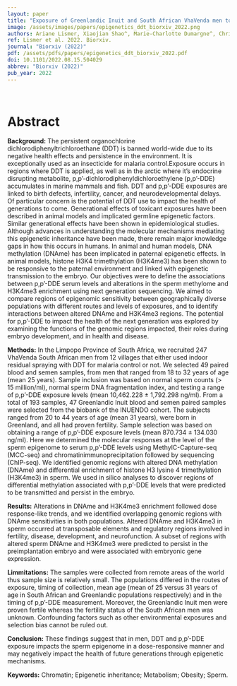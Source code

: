 ```yaml
---
layout: paper
title: "Exposure of Greenlandic Inuit and South African VhaVenda men to the persistent DDT metabolite is associated with an altered sperm epigenome at regions implicated in paternal epigenetic transmission and developmental disease – a cross-sectional study"
image: /assets/images/papers/epigenetics_ddt_biorxiv_2022.png
authors: Ariane Lismer, Xiaojian Shao^, Marie-Charlotte Dumargne^, Christine Lafleur, Romain Lambrot, Donovan Chan, Gunnar Toft, Jens Peter Bonde, Amanda J. MacFarlane, Riana Bornman, Natalie Aneck-Hahn, Sean Patrick, Janice M. Bailey, Christiaan de Jager, Vanessa Dumeaux†, Jacquetta M. Trasler†, and Sarah Kimmins†
ref: Lismer et al. 2022. Biorxiv.
journal: "Biorxiv (2022)"
pdf: /assets/pdfs/papers/epigenetics_ddt_biorxiv_2022.pdf
doi: 10.1101/2022.08.15.504029
abbrev: "Biorxiv (2022)"
pub_year: 2022
---
```


<br />
<div data-badge-popover="right" data-badge-type="donut" data-hide-no-mentions="true" class="altmetric-embed"></div>

# Abstract

**Background:** The persistent organochlorine dichlorodiphenyltrichloroethane (DDT) is banned world-wide due to its
negative health effects and persistence in the environment. It is exceptionally used as an insecticide for malaria control.Exposure occurs in regions where DDT is applied, as well as in the arctic where it’s endocrine disrupting metabolite, p,p’-dichlorodiphenyldichloroethylene (p,p’-DDE) accumulates in marine mammals and fish. DDT and p,p’-DDE exposures are linked to birth defects, infertility, cancer, and neurodevelopmental delays. Of particular concern is the potential of DDT use to impact the health of generations to come. Generational effects of toxicant exposures have been described in animal models and implicated germline epigenetic factors. Similar generational effects have been shown in epidemiological studies. Although advances in understanding the molecular mechanisms mediating this epigenetic inheritance have been made, there remain major knowledge gaps in how this occurs in humans. In animal and human models, DNA methylation (DNAme) has been implicated in paternal epigenetic effects. In animal models, histone H3K4 trimethylation (H3K4me3) has been shown to be responsive to the paternal environment and linked with epigenetic transmission to the embryo. Our objectives were to define the associations between p,p’-DDE serum levels and alterations in the sperm methylome and H3K4me3 enrichment using next generation sequencing. We aimed to compare regions of epigenomic sensitivity between geographically diverse populations with different routes and levels of exposures, and to identify interactions between altered DNAme and H3K4me3 regions. The potential for p,p’-DDE to impact the health of the next generation was explored by examining the functions of the genomic regions impacted, their roles during embryo development, and in health and disease.

**Methods:** In the Limpopo Province of South Africa, we recruited 247 VhaVenda South African men from 12 villages that either used indoor residual spraying with DDT for malaria control or not. We selected 49 paired blood and semen samples, from men that ranged from 18 to 32 years of age (mean 25 years). Sample inclusion was based on normal sperm counts (> 15 million/ml), normal sperm DNA fragmentation index, and testing a range of p,p’-DDE exposure levels (mean 10,462.228 ± 1,792.298 ng/ml). From a total of 193 samples, 47 Greenlandic Inuit blood and semen paired samples were selected from the biobank of the INUENDO cohort. The subjects ranged from 20 to 44 years of age (mean 31 years), were born in Greenland, and all had proven fertility. Sample selection was based on obtaining a range of p,p’-DDE exposure levels (mean 870.734 ± 134.030 ng/ml). Here we determined the molecular responses at the level of the sperm epigenome to serum p,p’-DDE levels using MethylC-Capture-seq (MCC-seq) and chromatinimmunoprecipitation followed by sequencing (ChIP-seq). We identified genomic regions with altered DNA methylation (DNAme) and differential enrichment of histone H3 lysine 4 trimethylation (H3K4me3) in sperm. We used in silico analyses to discover regions of differential methylation associated with p,p’-DDE levels that were predicted to be
transmitted and persist in the embryo.

**Results:** Alterations in DNAme and H3K4me3 enrichment followed dose response-like trends, and we identified overlapping genomic regions with DNAme sensitivities in both populations. Altered DNAme and H3K4me3 in sperm occurred at transposable elements and regulatory regions involved in fertility, disease, development, and neurofunction. A subset of regions with altered sperm DNAme and H3K4me3 were predicted to persist in the preimplantation embryo and were associated with embryonic gene expression.

**Limmitations:** The samples were collected from remote areas of the world thus sample size is relatively small. The populations differed in the routes of exposure, timing of collection, mean age (mean of 25 versus 31 years of age in South African and Greenlandic populations respectively) and in the timing of p,p’-DDE measurement. Moreover, the Greenlandic Inuit men were proven fertile whereas the fertility status of the South African men was unknown. Confounding factors such as other environmental exposures and selection bias cannot be ruled out.

**Conclusion:** These findings suggest that in men, DDT and p,p’-DDE exposure impacts the sperm epigenome in a dose-responsive manner and may negatively impact the health of future generations through epigenetic mechanisms.

**Keywords:** Chromatin; Epigenetic inheritance; Metabolism; Obesity; Sperm.